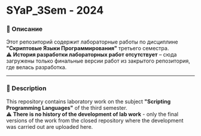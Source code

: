 # SYaP_3Sem - 2024
### 📌 Описание  
Этот репозиторий содержит лабораторные работы по дисциплине **"Скриптовые Языки Программирования"** третьего семестра.  
⚠️ **История разработки лабораторных работ отсутствует** – сюда загружены только финальные версии работ из закрытого репозитория, где велась разработка.  
***
### 📌 Description  
This repository contains laboratory work on the subject **"Scripting Programming Languages"** of the third semester.  
⚠️ **There is no history of the development of lab work** - only the final versions of the work from the closed repository where the development was carried out are uploaded here.
